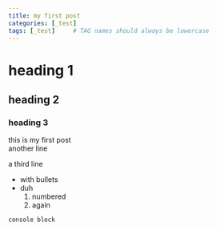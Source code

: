 ```yaml
---
title: my first post
categories: [_test]
tags: [_test]     # TAG names should always be lowercase
---
```


# heading 1

## heading 2

### heading 3

this is my first post  
another line

a third line
- with bullets
- duh
   1. numbered
   2. again




```console
console block
```
